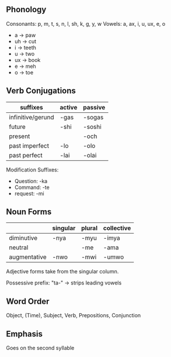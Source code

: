 

## Phonology

Consonants: p, m, t, s, n, l, sh, k, g, y, w
Vowels: a, ax, i, u, ux, e, o

- a -> paw
- uh -> cut
- i -> teeth
- u -> two
- ux -> book
- e -> meh
- o -> toe

## Verb Conjugations

| suffixes          | active | passive |
| ----------------- | ------ | ------- |
| infinitive/gerund | -gas   | -sogas  |
| future            | -shi   | -soshi  |
| present           |        | -och    |
| past imperfect    | -lo    | -olo    |
| past perfect      | -lai   | -olai   |

Modification Suffixes:

- Question: -ka
- Command: -te
- request: -mi
## Noun Forms

|              | singular | plural | collective |
| ------------ | -------- | ------ | ---------- |
| diminutive   | -nya     | -myu   | -imya      |
| neutral      |          | -me    | -ama       |
| augmentative | -nwo     | -mwi   | -umwo      |
Adjective forms take from the singular column.

Possessive prefix: "ta-" -> strips leading vowels

## Word Order

Object, (Time), Subject, Verb, Prepositions, Conjunction

## Emphasis

Goes on the second syllable